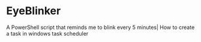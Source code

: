 # EyeBlinker
A PowerShell script that reminds me to blink every 5 minutes| How to create a task in windows task scheduler 
